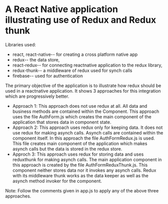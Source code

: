 # A React Native application illustrating use of Redux and Redux thunk

Libraries used: 
   - react, react-native-- for creating a cross platform native app
   - redux-- the data store, 
   - react-redux-- for connecting reactnative application to the redux library, 
   - redux-thunk-- a middleware of redux used for synch calls
   - firebase-- used for authentication

The primary objective of the application is to illustrate how redux should be used in a reactnative application. It shows 3 approaches for this integration which are progressively better.
- Approach 1: This approach does not use redux at all. All data and business methods are contained within the Component. This approach uses the file AuthForm.js which creates the main component of the application that stores data in component state.
- Approach 2: This approach uses redux only for keeping data. It does not use redux for making asynch calls. Asynch calls are contained within the component itself. In this approach the file AuthFormRedux.js is used. This file creates main component of the application which makes asynch calls but the data is stored in the redux store.
- Approch 3: This approach uses redux for storing data and uses reduxthunk for making asynch calls. The main application component in this approach is created by the file AuthFormReduxThunk.js. This component neither stores data nor it invokes any asynch calls. Redux with its middleware thunk works as the data keeper as well as the asynch method invoker for the component. 

Note: Follow the comments given in app.js to apply any of the above three approaches.
